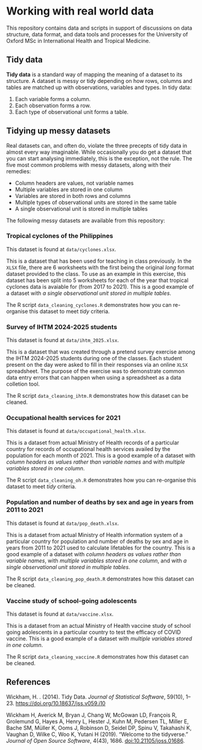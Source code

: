 
<!-- README.md is generated from README.Rmd. Please edit that file -->

# Working with real world data

<!-- badges: start -->

<!-- badges: end -->

This repository contains data and scripts in support of discussions on
data structure, data format, and data tools and processes for the
University of Oxford MSc in International Health and Tropical Medicine.

## Tidy data

**Tidy data** is a standard way of mapping the meaning of a dataset to
its structure. A dataset is messy or tidy depending on how rows, columns
and tables are matched up with observations, variables and types. In
tidy data:

1.  Each variable forms a column.
2.  Each observation forms a row.
3.  Each type of observational unit forms a table.

## Tidying up messy datasets

Real datasets can, and often do, violate the three precepts of tidy data
in almost every way imaginable. While occasionally you do get a dataset
that you can start analysing immediately, this is the exception, not the
rule. The five most common problems with messy datasets, along with
their remedies:

  - Column headers are values, not variable names
  - Multiple variables are stored in one column
  - Variables are stored in both rows and columns
  - Multiple types of observational units are stored in the same table
  - A single observational unit is stored in multiple tables

The following messy datasets are available from this repository:

### Tropical cyclones of the Philippines

This dataset is found at `data/cyclones.xlsx`.

This is a dataset that has been used for teaching in class previously.
In the `XLSX` file, there are 6 worksheets with the first being the
original *long* format dataset provided to the class. To use as an
example in this exercise, this dataset has been split into 5 worksheets
for each of the year that tropical cyclones data is avaiable for (from
2017 to 2021). This is a good example of a dataset with *a single
observational unit stored in multiple tables*.

The R script `data_cleaning_cyclones.R` demonstrates how you can
re-organise this dataset to meet *tidy* criteria.

### Survey of IHTM 2024-2025 students

This dataset is found at `data/ihtm_2025.xlsx`.

This is a dataset that was created through a pretend survey exercise
among the IHTM 2024-2025 students during one of the classes. Each
student present on the day were asked to fill in their responses via an
online `XLSX` spreadsheet. The purpose of the exercise was to
demonstrate common data entry errors that can happen when using a
spreadsheet as a data colletion tool.

The R script `data_cleaning_ihtm.R` demonstrates how this dataset can be
cleaned.

### Occupational health services for 2021

This dataset is found at `data/occupational_health.xlsx`.

This is a dataset from actual Ministry of Health records of a particular
country for records of occupational health services availed by the
population for each month of 2021. This is a good example of a dataset
with *column headers as values rather than variable names* and with
*multiple variables stored in one column*.

The R script `data_cleaning_oh.R` demonstrates how you can re-organise
this dataset to meet *tidy* criteria.

### Population and number of deaths by sex and age in years from 2011 to 2021

This dataset is found at `data/pop_death.xlsx`.

This is a dataset from actual Ministry of Health information system of a
particular country for population and number of deaths by sex and age in
years from 2011 to 2021 used to calculate lifetables for the country.
This is a good example of a dataset with *column headers as values
rather than variable names*, with *multiple variables stored in one
column*, and with *a single observational unit stored in multiple
tables*.

The R script `data_cleaning_pop_death.R` demonstrates how this dataset
can be cleaned.

### Vaccine study of school-going adolescents

This dataset is found at `data/vaccine.xlsx`.

This is a dataset from an actual Ministry of Health vaccine study of
school going adolescents in a particular country to test the efficacy of
COVID vaccine. This is a good example of a dataset with *multiple
variables stored in one column*.

The R script `data_cleaning_vaccine.R` demonstrates how this dataset can
be cleaned.

## References

Wickham, H. . (2014). Tidy Data. *Journal of Statistical Software*,
59(10), 1–23. <https://doi.org/10.18637/jss.v059.i10>

Wickham H, Averick M, Bryan J, Chang W, McGowan LD, François R,
Grolemund G, Hayes A, Henry L, Hester J, Kuhn M, Pedersen TL, Miller E,
Bache SM, Müller K, Ooms J, Robinson D, Seidel DP, Spinu V, Takahashi K,
Vaughan D, Wilke C, Woo K, Yutani H (2019). “Welcome to the tidyverse.”
*Journal of Open Source Software*, 4(43), 1686.
<doi:10.21105/joss.01686>.
